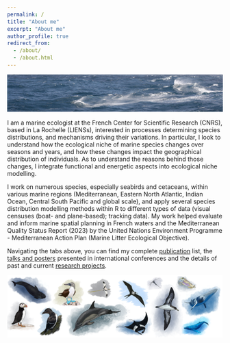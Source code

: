 ```yaml
---
permalink: /
title: "About me"
excerpt: "About me"
author_profile: true
redirect_from: 
  - /about/
  - /about.html
---
```


![Ortegal](/images/waves1.JPG)

I am a marine ecologist at the French Center for Scientific Research (CNRS), based in La Rochelle (LIENSs), interested in processes determining species distributions, and mechanisms driving their variations. In particular, I look to understand how the ecological niche of marine species changes over seasons and years, and how these changes impact the geographical distribution of individuals. As to understand the reasons behind those changes, I integrate functional and energetic aspects into ecological niche modelling. 

I work on numerous species, especially seabirds and cetaceans, within various marine regions (Mediterranean, Eastern North Atlantic, Indian Ocean, Central South Pacific and global scale), and apply several species distribution modelling methods within R to different types of data (visual censuses (boat- and plane-based); tracking data). My work helped evaluate and inform marine spatial planning in French waters and the Mediterranean Quality Status Report (2023) by the United Nations Environment Programme - Mediterranean Action Plan (Marine Litter Ecological Objective). 

Navigating the tabs above, you can find my complete [publication](publications.md) list, the [talks and posters](conferences.md) presented in international conferences and the details of past and current [research projects](research.html).

![Species](/images/bandeau_sp.png)

